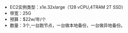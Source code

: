 
  - EC2实例类型：x1e.32xlarge（128 vCPU,4TRAM  2T SSD）     
  - 带宽：25G     
  - 预算：$22w/年/个     
  - 数量：3个,一台跑节点，一台做本地备份，一台做异地备份。    
